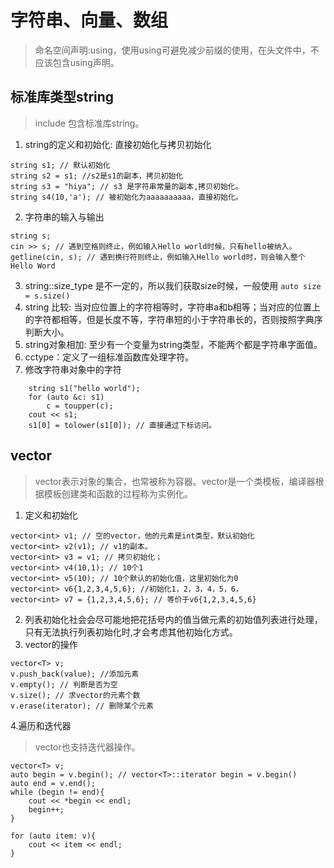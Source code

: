 # 字符串、向量、数组
> 命名空间声明:using，使用using可避免减少前缀的使用，在头文件中，不应该包含using声明。
## 标准库类型string
> include <string> 包含标准库string。
1. string的定义和初始化: 直接初始化与拷贝初始化
```
string s1; // 默认初始化
string s2 = s1; //s2是s1的副本，拷贝初始化
string s3 = "hiya"; // s3 是字符串常量的副本,拷贝初始化。
string s4(10,'a'); // 被初始化为aaaaaaaaaa，直接初始化。
```
2. 字符串的输入与输出
```
string s;
cin >> s; // 遇到空格则终止，例如输入Hello world时候，只有hello被纳入。
getline(cin, s); // 遇到换行符则终止，例如输入Hello world时，则会输入整个Hello Word
```
3. string::size_type 是不一定的，所以我们获取size时候，一般使用 `auto size = s.size()`
4. string 比较: 当对应位置上的字符相等时，字符串a和b相等；当对应的位置上的字符都相等，但是长度不等，字符串短的小于字符串长的，否则按照字典序判断大小。
5. string对象相加: 至少有一个变量为string类型，不能两个都是字符串字面值。
6. cctype：定义了一组标准函数库处理字符。
6. 修改字符串对象中的字符
```
    string s1("hello world");
    for (auto &c: s1)
        c = toupper(c);
    cout << s1;
    s1[0] = tolower(s1[0]); // 直接通过下标访问。
```

## vector
> vector表示对象的集合，也常被称为容器。vector是一个类模板，编译器根据模板创建类和函数的过程称为实例化。
1. 定义和初始化
```
vector<int> v1; // 空的vector，他的元素是int类型，默认初始化
vector<int> v2(v1); // v1的副本。
vector<int> v3 = v1; // 拷贝初始化；
vector<int> v4(10,1); // 10个1
vector<int> v5(10); // 10个默认的初始化值，这里初始化为0
vector<int> v6{1,2,3,4,5,6}; //初始化1，2，3，4，5，6，
vector<int> v7 = {1,2,3,4,5,6}; // 等价于v6{1,2,3,4,5,6}
```
2. 列表初始化社会会尽可能地把花括号内的值当做元素的初始值列表进行处理，只有无法执行列表初始化时,才会考虑其他初始化方式。
3. vector的操作
```
vector<T> v;
v.push_back(value); //添加元素
v.empty(); // 判断是否为空
v.size(); // 求vector的元素个数
v.erase(iterator); // 删除某个元素
```
4.遍历和迭代器
> vector也支持迭代器操作。
```
vector<T> v;
auto begin = v.begin(); // vector<T>::iterator begin = v.begin()
auto end = v.end();
while (begin != end){
	cout << *begin << endl;
	begin++;
}

for (auto item: v){
	cout << item << endl;
}
```
